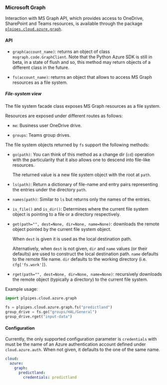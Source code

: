
### Microsoft Graph

Interaction with MS Graph API, which provides access to OneDrive,
SharePoint and Teams resources, is available through the package
[`plpipes.cloud.azure.graph`](reference/plpipes/cloud/azure/graph.md).

#### API

- `graph(account_name)`: returns an object of class
   `msgraph.code.GraphClient`. Note that the Python Azure SDK is still in
   beta, in a state of flush and so, this method may return objects of a
   different class in the future.

- `fs(account_name)`: returns an object that allows to access MS Graph
    resources as a file system.

##### File-system view

The file system facade class exposes MS Graph resources as a file
system.

Resources are exposed under different routes as follows:

- `me`: Business user OneDrive drive.

- `groups`: Teams group drives.


The file system objects returned by `fs` support the following
methods:

- `go(path)`: You can think of this method as a change dir (`cd`)
    operation with the particularity that it also allows one to descend
    into file-like resources.

    The returned value is a new file system object with the root at
    `path`.

- `ls(path)`: Return a dictionary of file-name and entry pairs
    representing the entries under the directory `path`.

- `names(path)`: Similar to `ls` but returns only the names of the
    entries.

- `is_file()` and `is_dir()`: Determines where the current file system
    object is pointing to a file or a directory respectively.

- `get(path="", dest=None, dir=None, name=None)`: downloads the remote
    object pointed by the current file system object.

    When `dest` is given it is used as the local destination path.

    Alternatively, when `dest` is not given, `dir` and `name` values (or
    their defaults) are used to construct the local destination
    path. `name` defaults to the remote file name. `dir` defaults to the
    working directory (i.e. `cfg['fs.work']`).

- `rget(path="", dest=None, dir=None, name=None)`: recursively downloads
    the remote object (typically a directory) to the current file
    system.

Example usage:

```python
import plpipes.cloud.azure.graph

fs = plpipes.cloud.azure.graph.fs("predictland")
group_drive = fs.go("groups/HAL/General")
group_drive.rget("input-data")
```

#### Configuration

Currently, the only supported configuration parameter is `credentials`
with must be the name of an Azure authentication account defined under
`cloud.azure.auth`. When not given, it defaults to the one of the same
name.

```yaml
cloud:
  azure:
    graph:
      predictland:
        credentials: predictland
```
